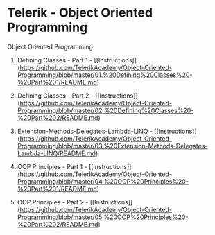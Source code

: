 # Telerik - Object Oriented Programming
Object Oriented Programming

1. Defining Classes - Part 1     -    [[Instructions]]
(https://github.com/TelerikAcademy/Object-Oriented-Programming/blob/master/01.%20Defining%20Classes%20-%20Part%201/README.md)

2. Defining Classes - Part 2     -    [[Instructions]]
(https://github.com/TelerikAcademy/Object-Oriented-Programming/blob/master/02.%20Defining%20Classes%20-%20Part%202/README.md)

3. Extension-Methods-Delegates-Lambda-LINQ     -    [[Instructions]]
(https://github.com/TelerikAcademy/Object-Oriented-Programming/blob/master/03.%20Extension-Methods-Delegates-Lambda-LINQ/README.md) 

4. OOP Principles - Part 1     -    [[Instructions]]
(https://github.com/TelerikAcademy/Object-Oriented-Programming/blob/master/04.%20OOP%20Principles%20-%20Part%201/README.md)

5. OOP Principles - Part 2     -    [[Instructions]]
(https://github.com/TelerikAcademy/Object-Oriented-Programming/blob/master/05.%20OOP%20Principles%20-%20Part%202/README.md)
